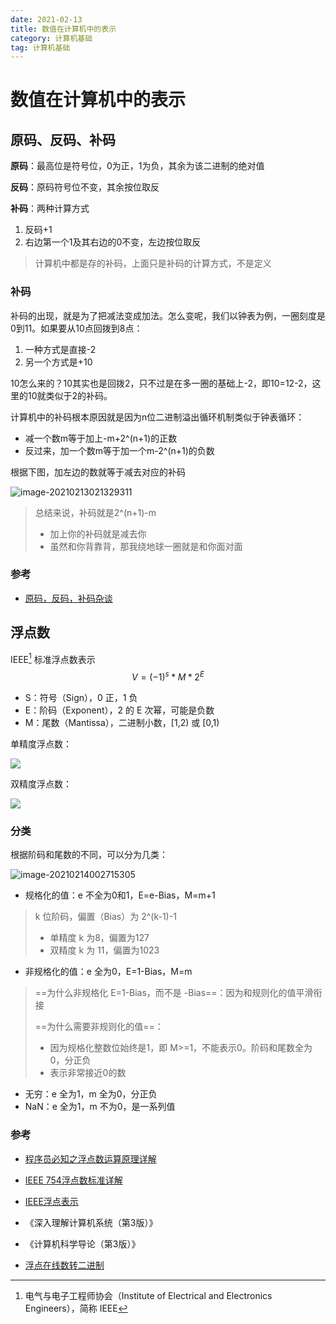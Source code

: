 ```yaml
---
date: 2021-02-13
title: 数值在计算机中的表示
category: 计算机基础
tag: 计算机基础
---
```


# 数值在计算机中的表示

## 原码、反码、补码

**原码**：最高位是符号位，0为正，1为负，其余为该二进制的绝对值

**反码**：原码符号位不变，其余按位取反

**补码**：两种计算方式

1. 反码+1
2. 右边第一个1及其右边的0不变，左边按位取反

> 计算机中都是存的补码，上面只是补码的计算方式，不是定义

### 补码

补码的出现，就是为了把减法变成加法。怎么变呢，我们以钟表为例，一圈刻度是0到11。如果要从10点回拨到8点：

1. 一种方式是直接-2
2. 另一个方式是+10

10怎么来的？10其实也是回拨2，只不过是在多一圈的基础上-2，即10=12-2，这里的10就类似于2的补码。

计算机中的补码根本原因就是因为n位二进制溢出循环机制类似于钟表循环：

- 减一个数m等于加上-m+2^(n+1)的正数
- 反过来，加一个数m等于加一个m-2^(n+1)的负数

根据下图，加左边的数就等于减去对应的补码

![image-20210213021329311](https://gitee.com/sharonlee/images/raw/master/image-20210213021329311.png)

> 总结来说，补码就是2^(n+1)-m
>
> - 加上你的补码就是减去你
> - 虽然和你背靠背，那我绕地球一圈就是和你面对面

### 参考

- [原码，反码，补码杂谈](https://www.imooc.com/article/16813?block_id=tuijian_wz)

## 浮点数

IEEE[^1  ] 标准浮点数表示
$$
V=(-1)^s*M*2^E
$$

- S：符号（Sign），0 正，1 负
- E：阶码（Exponent），2 的 E 次幂，可能是负数
- M：尾数（Mantissa），二进制小数，[1,2) 或 [0,1)

[^1]: 电气与电子工程师协会（Institute of Electrical and Electronics Engineers），简称 IEEE

单精度浮点数：

![](https://gitee.com/sharonlee/images/raw/master/20210214002202.png)

双精度浮点数：

![](https://gitee.com/sharonlee/images/raw/master/20210214002210.png)

### 分类

根据阶码和尾数的不同，可以分为几类：

![image-20210214002715305](https://gitee.com/sharonlee/images/raw/master/image-20210214002715305.png)

- 规格化的值：e 不全为0和1，E=e-Bias，M=m+1

> k 位阶码，偏置（Bias）为 2^(k-1)-1
>
> - 单精度 k 为8，偏置为127
> - 双精度 k 为 11，偏置为1023

- 非规格化的值：e 全为0，E=1-Bias，M=m

> ==为什么非规格化 E=1-Bias，而不是 -Bias==：因为和规则化的值平滑衔接
>
> ==为什么需要非规则化的值==：
>
> - 因为规格化整数位始终是1，即 M>=1，不能表示0。阶码和尾数全为0，分正负
> - 表示非常接近0的数

- 无穷：e 全为1，m 全为0，分正负
- NaN：e 全为1，m 不为0，是一系列值

### 参考

- [程序员必知之浮点数运算原理详解](https://blog.csdn.net/tercel_zhang/article/details/52537726)
- [IEEE 754浮点数标准详解](http://c.biancheng.net/view/314.html)
- [IEEE浮点表示](https://zhuanlan.zhihu.com/p/107106675)

- 《深入理解计算机系统（第3版）》
- 《计算机科学导论（第3版）》

- [浮点在线数转二进制](http://www.binaryconvert.com/result_float.html)



[^1  ]: 